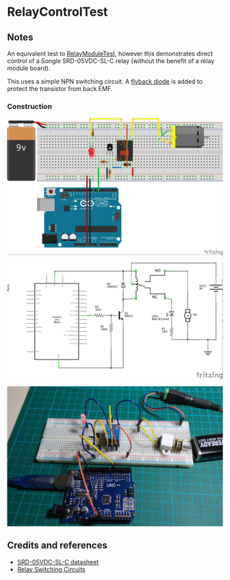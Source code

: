 # RelayControlTest

## Notes

An equivalent test to [RelayModuleTest](../RelayModuleTest),
however this demonstrates direct control of a Songle SRD-05VDC-SL-C relay (without the benefit of a relay module board).

This uses a simple NPN switching circuit.
A [flyback diode](http://en.wikipedia.org/wiki/Flyback_diode) is added to protect the transistor from back EMF.

### Construction

![The Breadboard](./assets/RelayControlTest_bb.jpg?raw=true)

![The Schematic](./assets/RelayControlTest_schematic.jpg?raw=true)

![The Build](./assets/RelayControlTest_build.jpg?raw=true)

## Credits and references
* [SRD-05VDC-SL-C datasheet](https://www.ghielectronics.com/downloads/man/20084141716341001RelayX1.pdf)
* [Relay Switching Circuits](http://www.electronics-tutorials.ws/blog/relay-switch-circuit.html)